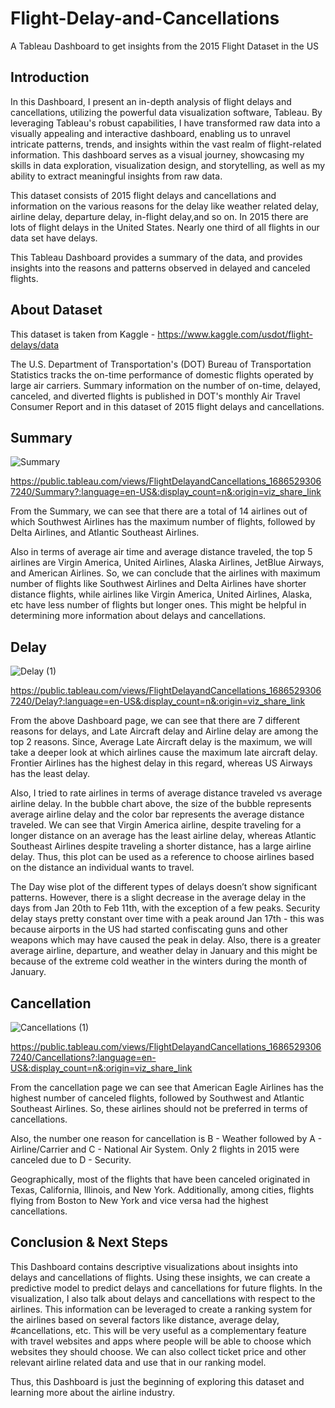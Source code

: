# Flight-Delay-and-Cancellations
A Tableau Dashboard to get insights from the 2015 Flight Dataset in the US

## Introduction

In this Dashboard, I present an in-depth analysis of flight delays and cancellations, utilizing the powerful data visualization software, Tableau. By leveraging Tableau's robust capabilities, I have transformed raw data into a visually appealing and interactive dashboard, enabling us to unravel intricate patterns, trends, and insights within the vast realm of flight-related information. This dashboard serves as a visual journey, showcasing my skills in data exploration, visualization design, and storytelling, as well as my ability to extract meaningful insights from raw data. 

This dataset consists of 2015 flight delays and cancellations and information on the various reasons for the delay like weather related delay, airline delay, departure delay, in-flight delay,and so on. In 2015 there are lots of flight delays in the United States. Nearly one third of all flights in our data set have delays.

This Tableau Dashboard provides a summary of the data, and provides insights into the reasons and patterns observed in delayed and canceled flights.

## About Dataset

This dataset is taken from Kaggle - https://www.kaggle.com/usdot/flight-delays/data

The U.S. Department of Transportation's (DOT) Bureau of Transportation Statistics tracks the on-time performance of domestic flights operated by large air carriers. Summary information on the number of on-time, delayed, canceled, and diverted flights is published in DOT's monthly Air Travel Consumer Report and in this dataset of 2015 flight delays and cancellations.

## Summary
![Summary](https://github.com/shahaastha08/Flight-Delay-and-Cancellations/assets/37699951/5afd01d3-e3a0-49c7-8040-396f8d9bd268)

https://public.tableau.com/views/FlightDelayandCancellations_16865293067240/Summary?:language=en-US&:display_count=n&:origin=viz_share_link

From the Summary, we can see that there are a total of 14 airlines out of which Southwest Airlines has the maximum number of flights, followed by Delta Airlines, and Atlantic Southeast Airlines.

Also in terms of average air time and average distance traveled, the top 5 airlines are Virgin America, United Airlines, Alaska Airlines, JetBlue Airways, and American Airlines. So, we can conclude that the airlines with maximum number of flights like Southwest Airlines and Delta Airlines have shorter distance flights, while airlines like Virgin America, United Airlines, Alaska, etc have less number of flights but longer ones. This might be helpful in determining more information about delays and cancellations.

## Delay
![Delay (1)](https://github.com/shahaastha08/Flight-Delay-and-Cancellations/assets/37699951/5e93a02b-8b52-4c43-9f46-2baed2bd4cde)

https://public.tableau.com/views/FlightDelayandCancellations_16865293067240/Delay?:language=en-US&:display_count=n&:origin=viz_share_link

From the above Dashboard page, we can see that there are 7 different reasons for delays, and Late Aircraft delay and Airline delay are among the top 2 reasons. Since, Average Late Aircraft delay is the maximum, we will take a deeper look at which airlines cause the maximum late aircraft delay. Frontier Airlines has the highest delay in this regard, whereas US Airways has the least delay.

Also, I tried to rate airlines in terms of average distance traveled vs average airline delay. In the bubble chart above, the size of the bubble represents average airline delay and the color bar represents the average distance traveled. We can see that Virgin America airline, despite traveling for a longer distance on an average has the least airline delay, whereas Atlantic Southeast Airlines despite traveling a shorter distance, has a large airline delay. Thus, this plot can be used as a reference to choose airlines based on the distance an individual wants to travel.

The Day wise plot of the different types of delays doesn’t show significant patterns. However, there is a slight decrease in the average delay in the days from Jan 20th to Feb 11th, with the exception of a few peaks. Security delay stays pretty constant over time with a peak around Jan 17th - this was because airports in the US had started confiscating guns and other weapons which may have caused the peak in delay. Also, there is a greater average airline, departure, and weather delay in January and this might be because of the extreme cold weather in the winters during the month of January.

## Cancellation
![Cancellations (1)](https://github.com/shahaastha08/Flight-Delay-and-Cancellations/assets/37699951/07260bc0-f903-4d0a-a72d-08756bbcc325)

https://public.tableau.com/views/FlightDelayandCancellations_16865293067240/Cancellations?:language=en-US&:display_count=n&:origin=viz_share_link

From the cancellation page we can see that American Eagle Airlines has the highest number of canceled flights, followed by Southwest and Atlantic Southeast Airlines. So, these airlines should not be preferred in terms of cancellations.

Also, the number one reason for cancellation is B - Weather followed by A - Airline/Carrier and C - National Air System. Only 2 flights in 2015 were canceled due to D - Security.

Geographically, most of the flights that have been canceled originated in Texas, California, Illinois, and New York. Additionally, among cities, flights flying from Boston to New York and vice versa had the highest cancellations.

## Conclusion & Next Steps

This Dashboard contains descriptive visualizations about insights into delays and cancellations of flights. Using these insights, we can create a predictive model to predict delays and cancellations for future flights. In the visualization, I also talk about delays and cancellations with respect to the airlines. This information can be leveraged to create a ranking system for the airlines based on several factors like distance, average delay, #cancellations, etc. This will be very useful as a complementary feature with travel websites and apps where people will be able to choose which websites they should choose. We can also collect ticket price and other relevant airline related data and use that in our ranking model.

Thus, this Dashboard is just the beginning of exploring this dataset and learning more about the airline industry.










